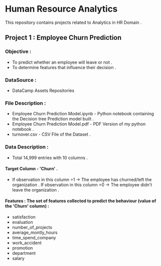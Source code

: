 # Human Resource Analytics
This repository contains projects related to Analytics in HR Domain .

## Project 1 : Employee Churn Prediction

### Objective :
- To predict whether an employee will leave or not .
- To determine features that influence their decision .

### DataSource :
- DataCamp Assets Repositories 

### File Description :
- Employee Churn Prediction Model.ipynb - Python notebook containing the Decision tree Prediction model built .
- Employee Churn Prediction Model.pdf - PDF Version of my python notebook .
- turnover.csv - CSV File of the Dataset . 

### Data Description :
- Total 14,999 entries with 10 columns .

#### Target Column - 'Churn' . 
- If observation in this column =1 -> The employee has churned/left the organization . If observation in this column =0 -> The employee didn't leave the organization .
 
#### Features : The set of features collected to predict the behaviour (value of the 'Churn' column) :
- satisfaction 
- evaluation  
- number_of_projects
- average_montly_hours
- time_spend_company  
- work_accident
- promotion 
- department  
- salary


